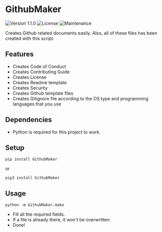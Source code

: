 # GithubMaker
![Version 1.1.0](https://img.shields.io/badge/version-1.1.0-blue) ![License](https://img.shields.io/badge/Licence-MIT-green) ![Maintenance](https://img.shields.io/maintenance/yes/2023)

Creates Github related documents easily. Also, all of these files has been created with this script.

## Features
* Creates Code of Conduct
* Creates Contributing Guide
* Creates License
* Creates Readme template
* Creates Security
* Creates Github template files
* Creates Gitignore file according to the OS type and programming languages that you use

## Dependencies
* Python is required for this project to work.

## Setup
```
pip install GithubMaker
```

or

```
pip3 install GithubMaker
```

## Usage
```
python -m GithubMaker.make
```

* Fill all the required fields.
* If a file is already there, it won't be overwritten.
* Done!
